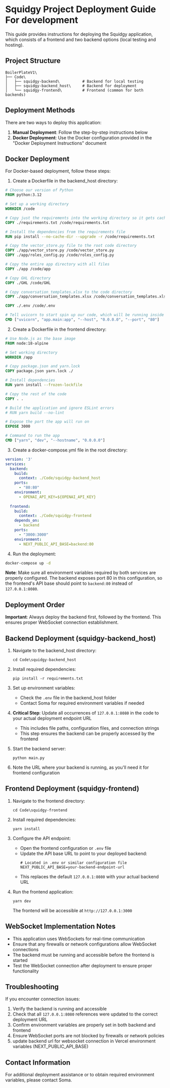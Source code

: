 # Squidgy Project Deployment Guide For development

This guide provides instructions for deploying the Squidgy application, which consists of a frontend and two backend options (local testing and hosting).

## Project Structure

```
BoilerPlateV1\
├── Code\
│   ├── squidgy-backend\          # Backend for local testing
│   ├── squidgy-backend_host\     # Backend for deployment
│   └── squidgy-frontend\         # Frontend (common for both backends)
```

## Deployment Methods

There are two ways to deploy this application:

1. **Manual Deployment**: Follow the step-by-step instructions below
2. **Docker Deployment**: Use the Docker configuration provided in the "Docker Deployment Instructions" document

## Docker Deployment

For Docker-based deployment, follow these steps:

1. Create a Dockerfile in the backend_host directory:
```dockerfile
# Choose our version of Python
FROM python:3.12

# Set up a working directory
WORKDIR /code

# Copy just the requirements into the working directory so it gets cached by itself
COPY ./requirements.txt /code/requirements.txt

# Install the dependencies from the requirements file
RUN pip install --no-cache-dir --upgrade -r /code/requirements.txt

# Copy the vector_store.py file to the root code directory
COPY ./app/vector_store.py /code/vector_store.py
COPY ./app/roles_config.py /code/roles_config.py

# Copy the entire app directory with all files
COPY ./app /code/app

# Copy GHL directory 
COPY ./GHL /code/GHL

# Copy conversation_templates.xlsx to the code directory
COPY ./app/conversation_templates.xlsx /code/conversation_templates.xlsx

COPY ./.env /code/.env

# Tell uvicorn to start spin up our code, which will be running inside the container now
CMD ["uvicorn", "app.main:app", "--host", "0.0.0.0", "--port", "80"]
```

2. Create a Dockerfile in the frontend directory:
```dockerfile
# Use Node.js as the base image
FROM node:18-alpine

# Set working directory
WORKDIR /app

# Copy package.json and yarn.lock
COPY package.json yarn.lock ./

# Install dependencies
RUN yarn install --frozen-lockfile

# Copy the rest of the code
COPY . .

# Build the application and ignore ESLint errors
# RUN yarn build --no-lint

# Expose the port the app will run on
EXPOSE 3000

# Command to run the app
CMD ["yarn", "dev", "--hostname", "0.0.0.0"]
```

3. Create a docker-compose.yml file in the root directory:
```yaml
version: '3'
services:
  backend:
    build:
      context: ./Code/squidgy-backend_host
    ports:
      - "80:80"
    environment:
      - OPENAI_API_KEY=${OPENAI_API_KEY}
  
  frontend:
    build:
      context: ./Code/squidgy-frontend
    depends_on:
      - backend
    ports:
      - "3000:3000"
    environment:
      - NEXT_PUBLIC_API_BASE=backend:80
```

4. Run the deployment:
```bash
docker-compose up -d
```

**Note**: Make sure all environment variables required by both services are properly configured. The backend exposes port 80 in this configuration, so the frontend's API base should point to `backend:80` instead of `127.0.0.1:8080`.

## Deployment Order

**Important**: Always deploy the backend first, followed by the frontend. This ensures proper WebSocket connection establishment.

## Backend Deployment (squidgy-backend_host)

1. Navigate to the backend_host directory:
   ```
   cd Code\squidgy-backend_host
   ```

2. Install required dependencies:
   ```
   pip install -r requirements.txt
   ```

3. Set up environment variables:
   - Check the `.env` file in the backend_host folder
   - Contact Soma for required environment variables if needed

4. **Critical Step**: Update all occurrences of `127.0.0.1:8080` in the code to your actual deployment endpoint URL
   - This includes file paths, configuration files, and connection strings
   - This step ensures the backend can be properly accessed by the frontend

5. Start the backend server:
   ```
   python main.py
   ```

6. Note the URL where your backend is running, as you'll need it for frontend configuration

## Frontend Deployment (squidgy-frontend)

1. Navigate to the frontend directory:
   ```
   cd Code\squidgy-frontend
   ```

2. Install required dependencies:
   ```
   yarn install
   ```

3. Configure the API endpoint:
   - Open the frontend configuration or `.env` file
   - Update the API base URL to point to your deployed backend:
     ```
     # Located in .env or similar configuration file
     NEXT_PUBLIC_API_BASE=your-backend-endpoint-url
     ```
   - This replaces the default `127.0.0.1:8080` with your actual backend URL

4. Run the frontend application:
   ```
   yarn dev
   ```
   
   The frontend will be accessible at `http://127.0.0.1:3000`


## WebSocket Implementation Notes

- This application uses WebSockets for real-time communication
- Ensure that any firewalls or network configurations allow WebSocket connections
- The backend must be running and accessible before the frontend is started
- Test the WebSocket connection after deployment to ensure proper functionality

## Troubleshooting

If you encounter connection issues:

1. Verify the backend is running and accessible
2. Check that all `127.0.0.1:8080` references were updated to the correct deployment URL
3. Confirm environment variables are properly set in both backend and frontend
4. Ensure WebSocket ports are not blocked by firewalls or network policies
5. update backend url for websocket connection in Vercel environment variables (NEXT_PUBLIC_API_BASE)

## Contact Information

For additional deployment assistance or to obtain required environment variables, please contact Soma.